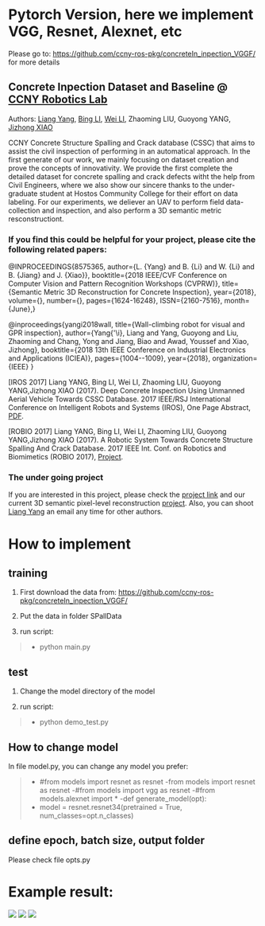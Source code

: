 # Pytorch Version, here we implement VGG, Resnet, Alexnet, etc

Please go to: https://github.com/ccny-ros-pkg/concreteIn_inpection_VGGF/ for more details

## Concrete Inpection Dataset and Baseline @ [CCNY Robotics Lab](https://ccny-ros-pkg.github.io/)

Authors: [Liang Yang](https://ericlyang.github.io/),  [Bing LI](https://robotlee2002.github.io/), [Wei LI](http://ccvcl.org/~wei/), Zhaoming LIU, Guoyong YANG, [Jizhong XIAO](http://www-ee.ccny.cuny.edu/www/web/jxiao/jxiao.html)


CCNY Concrete Structure Spalling and Crack database (CSSC) that aims to assist the civil inspection of performing in an automatical approach. In the first generate of our work, we mainly focusing on dataset creation and prove the concepts of innovativity. We provide the first complete the detailed dataset for concrete spalling and crack defects witht the help from Civil Engineers, where we also show our sincere thanks to the under-graduate student at Hostos Community College for their effort on data labeling. For our experiments, we deliever an UAV to perform field data-collection and inspection, and also perform a 3D semantic metric resconstructiont.


### If you find this could be helpful for your project, please cite the following related papers:


@INPROCEEDINGS{8575365,
author={L. {Yang} and B. {Li} and W. {Li} and B. {Jiang} and J. {Xiao}},
booktitle={2018 IEEE/CVF Conference on Computer Vision and Pattern Recognition Workshops (CVPRW)},
title={Semantic Metric 3D Reconstruction for Concrete Inspection},
year={2018},
volume={},
number={},
pages={1624-16248},
ISSN={2160-7516},
month={June},}

@inproceedings{yangi2018wall,
  title={Wall-climbing robot for visual and GPR inspection},
  author={Yang{\'\i}, Liang and Yang, Guoyong and Liu, Zhaoming and Chang, Yong and Jiang, Biao and Awad, Youssef and Xiao, Jizhong},
  booktitle={2018 13th IEEE Conference on Industrial Electronics and Applications (ICIEA)},
  pages={1004--1009},
  year={2018},
  organization={IEEE}
}


[IROS 2017] Liang YANG, Bing LI, Wei LI, Zhaoming LIU, Guoyong YANG,Jizhong XIAO (2017). Deep Concrete Inspection Using Unmanned Aerial Vehicle Towards CSSC Database. 2017 IEEE/RSJ International Conference on Intelligent Robots and Systems (IROS), One Page Abstract, [PDF](https://ericlyang.github.io/img/IROS2017/IROS2017.pdf).


[ROBIO 2017] Liang YANG, Bing LI, Wei LI, Zhaoming LIU, Guoyong YANG,Jizhong XIAO (2017). A Robotic System Towards Concrete Structure Spalling And Crack Database. 2017 IEEE Int. Conf. on Robotics and Biomimetics (ROBIO 2017), [Project](https://ericlyang.github.io/project/deepinspection/).


### The under going project

If you are interested in this project, please check the [project link](https://ericlyang.github.io/project/deepinspection/) and our current 3D semantic pixel-level reconstruction [project](https://ericlyang.github.io/project/robot-inspection-net/). Also, you can shoot [Liang Yang](https://ericlyang.github.io/) an email any time for other authors.

# How to implement
## training
1) First download the data from: https://github.com/ccny-ros-pkg/concreteIn_inpection_VGGF/

2) Put the data in folder SPallData

3) run script:
> - python main.py

## test
1) Change the model directory of the model

2) run script:
> - python demo_test.py


## How to change model

In file model.py, you can change any model you prefer:

>- #from models import resnet as resnet
>-from models import resnet as resnet
>-#from models import vgg as resnet
>-#from models.alexnet import *
>-def generate_model(opt):
>-    model = resnet.resnet34(pretrained = True, num_classes=opt.n_classes)

## define epoch, batch size, output folder

Please check file opts.py


# Example result:
![](https://github.com/ccny-ros-pkg/pytorch_Concrete_Inspection/blob/master/image_and_results/output/175.png)
![](https://github.com/ccny-ros-pkg/pytorch_Concrete_Inspection/blob/master/image_and_results/output/394.png)
![](https://github.com/ccny-ros-pkg/pytorch_Concrete_Inspection/blob/master/image_and_results/output/596.png)

